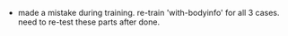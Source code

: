 * made a mistake during training. re-train 'with-bodyinfo' for all 3 cases.
  need to re-test these parts after done.

